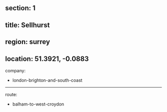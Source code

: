 section: 1
----
title: Sellhurst
----
region: surrey
----
location: 51.3921, -0.0883
----
company:
- london-brighton-and-south-coast
----
route:
- balham-to-west-croydon
